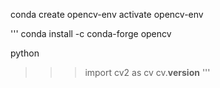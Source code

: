 conda create opencv-env
activate opencv-env

'''
conda install -c conda-forge opencv

python

>>> import cv2 as cv
>>> cv.__version__
'''